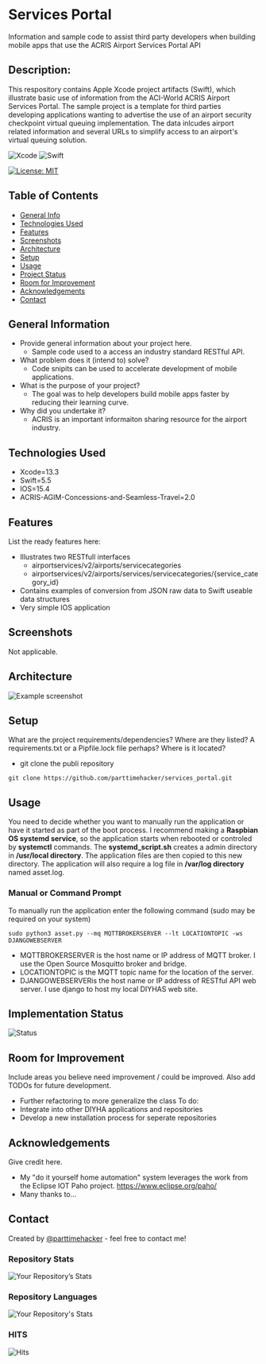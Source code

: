 # Services Portal
Information and sample code to assist third party developers when building mobile apps that use the ACRIS Airport Services Portal API

## Description: 
This respository contains Apple Xcode project artifacts (Swift), which illustrate basic use of information from the ACI-World ACRIS Airport Services Portal. The sample project is a template for third parties developing applications wanting to advertise the use of an airport security checkpoint virtual queuing implementation. The data inlcudes airport related information and several URLs to simplify access to an airport's virtual queuing solution.

![Xcode](https://img.shields.io/badge/Xcode-007ACC?style=for-the-badge&logo=Xcode&logoColor=white)
![Swift](https://img.shields.io/badge/swift-F54A2A?style=for-the-badge&logo=swift&logoColor=white)

[![License: MIT](https://img.shields.io/badge/License-MIT-yellow.svg)](https://opensource.org/licenses/MIT)

## Table of Contents
* [General Info](#general-information)
* [Technologies Used](#technologies-used)
* [Features](#features)
* [Screenshots](#screenshots)
* [Architecture](#architecture)
* [Setup](#setup)
* [Usage](#usage)
* [Project Status](#project-status)
* [Room for Improvement](#room-for-improvement)
* [Acknowledgements](#acknowledgements)
* [Contact](#contact)
<!-- * [License](#license) -->
## General Information
- Provide general information about your project here.
  - Sample code used to a access an industry standard RESTful API.  
- What problem does it (intend to) solve?
  - Code snipits can be used to accelerate development of mobile applications.
- What is the purpose of your project?
  - The goal was to help developers build mobile apps faster by reducing their learning curve.
- Why did you undertake it?
  - ACRIS is an important informaiton sharing resource for the airport industry.
<!-- You don't have to answer all the questions - just the ones relevant to your project. -->
## Technologies Used
- Xcode=13.3 
- Swift=5.5
- IOS=15.4
- ACRIS-AGIM-Concessions-and-Seamless-Travel=2.0
## Features
List the ready features here:
- Illustrates two RESTfull interfaces
  - airportservices/v2/airports/servicecategories
  - airportservices/v2/airports/services/servicecategories/{service_category_id}
- Contains examples of conversion from JSON raw data to Swift useable data structures
- Very simple IOS application
## Screenshots
Not applicable.
<!-- ![Example screenshot](./diyhadiagram.png)-->
<!-- If you have screenshots you'd like to share, include them here. -->
## Architecture
![Example screenshot](./diyhadiagram.png)
<!-- If you have screenshots you'd like to share, include them here. -->
## Setup
What are the project requirements/dependencies? Where are they listed? A requirements.txt or a Pipfile.lock file perhaps? Where is it located?
- git clone the publi repository 
```
git clone https://github.com/parttimehacker/services_portal.git
```
## Usage
You need to decide whether you want to manually run the application or have it started as part of the boot process. I recommend making a **Raspbian OS systemd service**, so the application starts when rebooted or controled by **systemctl** commands. The **systemd_script.sh** creates a admin directory in **/usr/local directory**. The application files are then copied to this new directory. The application will also require a log file in **/var/log directory** named asset.log.
### Manual or Command Prompt
To manually run the application enter the following command (sudo may be required on your system)
```
sudo python3 asset.py --mq MQTTBROKERSERVER --lt LOCATIONTOPIC -ws DJANGOWEBSERVER
```
- MQTTBROKERSERVER is the host name or IP address of MQTT broker. I use the Open Source Mosquitto broker and bridge.
- LOCATIONTOPIC is the MQTT topic name for the location of the server. 
- DJANGOWEBSERVERis the host name or IP address of RESTful API web server. I use django to host my local DIYHAS web site.

## Implementation Status
![Status](https://progress-bar.dev/80/?title=progress)
## Room for Improvement
Include areas you believe need improvement / could be improved. Also add TODOs for future development.
- Further refactoring to more generalize the class
To do:
- Integrate into other DIYHA applications and repositories
- Develop a new installation process for seperate repositories
## Acknowledgements
Give credit here.
- My "do it yourself home automation" system leverages the work from the Eclipse IOT Paho project. https://www.eclipse.org/paho/
- Many thanks to...
## Contact
Created by [@parttimehacker](http://parttimehacker.io/) - feel free to contact me!
### Repository Stats
![Your Repository’s Stats](https://github-readme-stats.vercel.app/api?username=parttimehacker&show_icons=true)
### Repository Languages
![Your Repository's Stats](https://github-readme-stats.vercel.app/api/top-langs/?username=parttimehacker&theme=blue-green)
### HITS
![Hits](https://hitcounter.pythonanywhere.com/count/tag.svg?url=https://github.com/parttimehacker)
<!-- Optional -->
<!-- ## License -->
<!-- This project is open source and available under the [... License](). -->

<!-- You don't have to include all sections - just the one's relevant to your project -->
